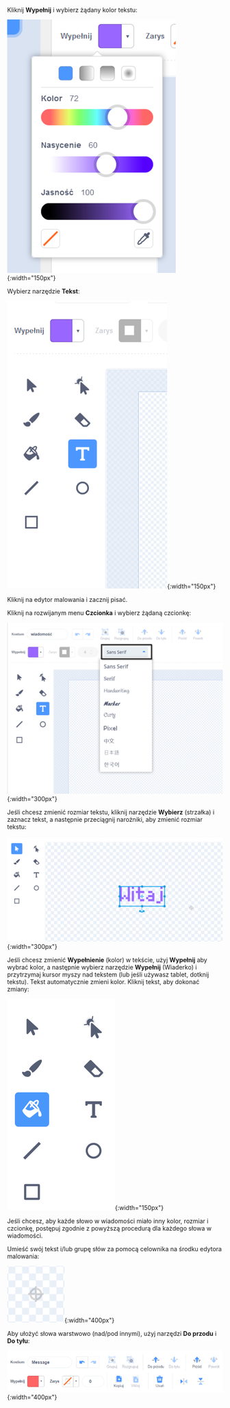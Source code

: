 Kliknij **Wypełnij** i wybierz żądany kolor tekstu:

![Menu wyboru koloru wypełnienia z suwakami do sterowania kolorem, nasyceniem i jasnością.](images/from-me-fill-colour.png){:width="150px"}

Wybierz narzędzie **Tekst**:

![Narzędzie Tekst.](images/from-me-text-tool.png){:width="150px"}

Kliknij na edytor malowania i zacznij pisać.

Kliknij na rozwijanym menu **Czcionka** i wybierz żądaną czcionkę:

![Menu rozwijane Czcionka pokazujące czcionki dostępne do użycia w programie Scratch.](images/from-me-text-font.png){:width="300px"}

Jeśli chcesz zmienić rozmiar tekstu, kliknij narzędzie **Wybierz** (strzałka) i zaznacz tekst, a następnie przeciągnij narożniki, aby zmienić rozmiar tekstu:

![Narzędzie Wybierz (strzałka) i zmień rozmiar uchwytów.](images/from-me-arrow-resize.png){:width="300px"}

Jeśli chcesz zmienić **Wypełnienie** (kolor) w tekście, użyj **Wypełnij** aby wybrać kolor, a następnie wybierz narzędzie **Wypełnij** (Wiaderko) i przytrzymaj kursor myszy nad tekstem (lub jeśli używasz tablet, dotknij tekstu). Tekst automatycznie zmieni kolor. Kliknij tekst, aby dokonać zmiany:

![Narzędzie Wypełnienie (wiadro).](images/from-me-fill-bucket.png){:width="150px"}

Jeśli chcesz, aby każde słowo w wiadomości miało inny kolor, rozmiar i czcionkę, postępuj zgodnie z powyższą procedurą dla każdego słowa w wiadomości.

Umieść swój tekst i/lub grupę słów za pomocą celownika na środku edytora malowania:

![Celownik.](images/from-me-paint-editor-centre.png){:width="400px"}

Aby ułożyć słowa warstwowo (nad/pod innymi), użyj narzędzi **Do przodu** i **Do tyłu**:

![Narzędzia do przesuwania warstw Do przodu i Do tyłu.](images/from-me-paint-editor-forward-backward.png){:width="400px"}
